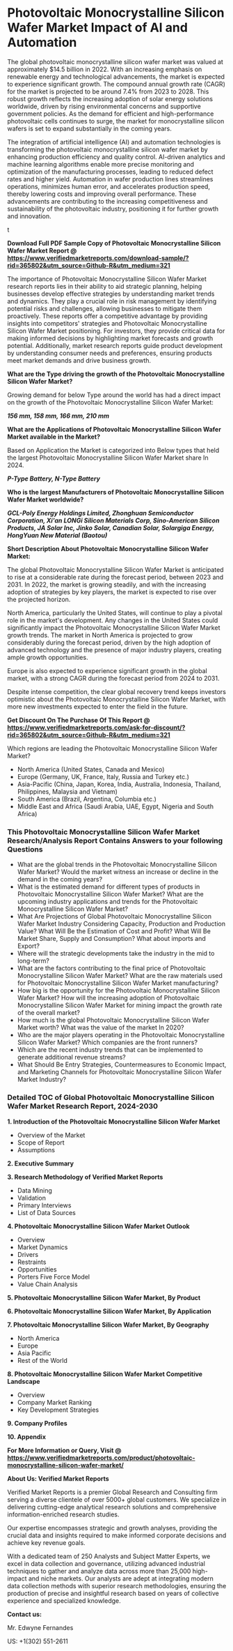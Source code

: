 <meta name="title" content="Global Photovoltaic Monocrystalline Silicon Wafer Market Impact of AI and Automation"><meta name="description" content="The global photovoltaic monocrystalline silicon wafer market was valued at approximately $14.5 billion in 2022. With an increasing emphasis on renewable energy and tec"><meta name="title" content="Photovoltaic Monocrystalline Silicon Wafer Market Size, Share, Scope, Trends, Growth, Opportunities, Analysis, Forecast"><h1>Photovoltaic Monocrystalline Silicon Wafer Market Impact of AI and Automation</h1><p>The global photovoltaic monocrystalline silicon wafer market was valued at approximately $14.5 billion in 2022. With an increasing emphasis on renewable energy and technological advancements, the market is expected to experience significant growth. The compound annual growth rate (CAGR) for the market is projected to be around 7.4% from 2023 to 2028. This robust growth reflects the increasing adoption of solar energy solutions worldwide, driven by rising environmental concerns and supportive government policies. As the demand for efficient and high-performance photovoltaic cells continues to surge, the market for monocrystalline silicon wafers is set to expand substantially in the coming years.</p><p>The integration of artificial intelligence (AI) and automation technologies is transforming the photovoltaic monocrystalline silicon wafer market by enhancing production efficiency and quality control. AI-driven analytics and machine learning algorithms enable more precise monitoring and optimization of the manufacturing processes, leading to reduced defect rates and higher yield. Automation in wafer production lines streamlines operations, minimizes human error, and accelerates production speed, thereby lowering costs and improving overall performance. These advancements are contributing to the increasing competitiveness and sustainability of the photovoltaic industry, positioning it for further growth and innovation.</p>t</p><p id="" class=""><strong>Download Full PDF Sample Copy of Photovoltaic Monocrystalline Silicon Wafer Market Report @ <a href="https://www.verifiedmarketreports.com/download-sample/?rid=365802&utm_source=Github-R&utm_medium=321" target="_blank">https://www.verifiedmarketreports.com/download-sample/?rid=365802&utm_source=Github-R&utm_medium=321</a></strong></p><p>The importance of&nbsp;Photovoltaic Monocrystalline Silicon Wafer Market research reports lies in their ability to aid strategic planning, helping businesses develop effective strategies by understanding market trends and dynamics. They play a crucial role in risk management by identifying potential risks and challenges, allowing businesses to mitigate them proactively. These reports offer a competitive advantage by providing insights into competitors' strategies and Photovoltaic Monocrystalline Silicon Wafer Market positioning. For investors, they provide critical data for making informed decisions by highlighting market forecasts and growth potential. Additionally, market research reports guide product development by understanding consumer needs and preferences, ensuring products meet market demands and drive business growth.</p><p><strong>What are the&nbsp;Type driving the growth of the Photovoltaic Monocrystalline Silicon Wafer Market?</strong></p><p id="" class="">Growing demand for below Type around the world has had a direct impact on the growth of the Photovoltaic Monocrystalline Silicon Wafer Market:</p><em><strong>156 mm, 158 mm, 166 mm, 210 mm</strong></em></p><strong>What are the&nbsp;Applications&nbsp;of Photovoltaic Monocrystalline Silicon Wafer Market available in the Market?</strong></p><p id="" class="">Based on Application the Market is categorized into Below types that held the largest Photovoltaic Monocrystalline Silicon Wafer Market share In 2024.</p><em><strong>P-Type Battery, N-Type Battery</strong></em></p><strong>Who is the largest Manufacturers of Photovoltaic Monocrystalline Silicon Wafer Market worldwide?</strong></p><p><em><strong>GCL-Poly Energy Holdings Limited, Zhonghuan Semiconductor Corporation, Xi'an LONGi Silicon Materials Corp, Sino-American Silicon Products, JA Solar Inc, Jinko Solar, Canadian Solar, Solargiga Energy, HongYuan New Material (Baotou)</strong></em></p><p id="" class=""><strong>Short Description About Photovoltaic Monocrystalline Silicon Wafer Market:</strong></p><p>The global Photovoltaic Monocrystalline Silicon Wafer Market is anticipated to rise at a considerable rate during the forecast period, between 2023 and 2031. In 2022, the market is growing steadily, and with the increasing adoption of strategies by key players, the market is expected to rise over the projected horizon.</p><p>North America, particularly the United States, will continue to play a pivotal role in the market's development. Any changes in the United States could significantly impact the Photovoltaic Monocrystalline Silicon Wafer Market growth trends. The market in North America is projected to grow considerably during the forecast period, driven by the high adoption of advanced technology and the presence of major industry players, creating ample growth opportunities.</p><p>Europe is also expected to experience significant growth in the global market, with a strong CAGR during the forecast period from 2024 to 2031.</p><p>Despite intense competition, the clear global recovery trend keeps investors optimistic about the Photovoltaic Monocrystalline Silicon Wafer Market, with more new investments expected to enter the field in the future.</p><p id="" class=""><strong>Get Discount On The Purchase Of This Report @ <a href="https://www.verifiedmarketreports.com/ask-for-discount/?rid=365802&utm_source=Github-R&utm_medium=321" target="_blank">https://www.verifiedmarketreports.com/ask-for-discount/?rid=365802&utm_source=Github-R&utm_medium=321</a></strong></p>Which regions are leading the Photovoltaic Monocrystalline Silicon Wafer Market?</p><ul><li>North America (United States, Canada and Mexico)</li><li>Europe (Germany, UK, France, Italy, Russia and Turkey etc.)</li><li>Asia-Pacific (China, Japan, Korea, India, Australia, Indonesia, Thailand, Philippines, Malaysia and Vietnam)</li><li>South America (Brazil, Argentina, Columbia etc.)</li><li>Middle East and Africa (Saudi Arabia, UAE, Egypt, Nigeria and South Africa)</li></ul><h3 id="" class="">This Photovoltaic Monocrystalline Silicon Wafer Market Research/Analysis Report Contains Answers to your following Questions</h3><ul><li>What are the global trends in the Photovoltaic Monocrystalline Silicon Wafer Market? Would the market witness an increase or decline in the demand in the coming years?</li><li>What is the estimated demand for different types of products in Photovoltaic Monocrystalline Silicon Wafer Market? What are the upcoming industry applications and trends for the Photovoltaic Monocrystalline Silicon Wafer Market?</li><li>What Are Projections of Global Photovoltaic Monocrystalline Silicon Wafer Market Industry Considering Capacity, Production and Production Value? What Will Be the Estimation of Cost and Profit? What Will Be Market Share, Supply and Consumption? What about imports and Export?</li><li>Where will the strategic developments take the industry in the mid to long-term?</li><li>What are the factors contributing to the final price of Photovoltaic Monocrystalline Silicon Wafer Market? What are the raw materials used for Photovoltaic Monocrystalline Silicon Wafer Market manufacturing?</li><li>How big is the opportunity for the Photovoltaic Monocrystalline Silicon Wafer Market? How will the increasing adoption of Photovoltaic Monocrystalline Silicon Wafer Market for mining impact the growth rate of the overall market?</li><li>How much is the global Photovoltaic Monocrystalline Silicon Wafer Market worth? What was the value of the market In 2020?</li><li>Who are the major players operating in the Photovoltaic Monocrystalline Silicon Wafer Market? Which companies are the front runners?</li><li>Which are the recent industry trends that can be implemented to generate additional revenue streams?</li><li>What Should Be Entry Strategies, Countermeasures to Economic Impact, and Marketing Channels for Photovoltaic Monocrystalline Silicon Wafer Market Industry?</li></ul><h3 id="" class="">Detailed TOC of Global Photovoltaic Monocrystalline Silicon Wafer Market Research Report, 2024-2030</h3><p id="" class=""><strong>1. Introduction of the Photovoltaic Monocrystalline Silicon Wafer Market</strong></p><ul><li>Overview of the Market</li><li>Scope of Report</li><li>Assumptions</li></ul><p id="" class=""><strong>2. Executive Summary</strong></p><p id="" class=""><strong>3. Research Methodology of Verified Market Reports</strong></p><ul><li>Data Mining</li><li>Validation</li><li>Primary Interviews</li><li>List of Data Sources</li></ul><p id="" class=""><strong>4. Photovoltaic Monocrystalline Silicon Wafer Market Outlook</strong></p><ul><li>Overview</li><li>Market Dynamics</li><li>Drivers</li><li>Restraints</li><li>Opportunities</li><li>Porters Five Force Model</li><li>Value Chain Analysis</li></ul><p id="" class=""><strong>5. Photovoltaic Monocrystalline Silicon Wafer Market, By Product</strong></p><p id="" class=""><strong>6. Photovoltaic Monocrystalline Silicon Wafer Market, By Application</strong></p><p id="" class=""><strong>7. Photovoltaic Monocrystalline Silicon Wafer Market, By Geography</strong></p><ul><li>North America</li><li>Europe</li><li>Asia Pacific</li><li>Rest of the World</li></ul><p id="" class=""><strong>8. Photovoltaic Monocrystalline Silicon Wafer Market Competitive Landscape</strong></p><ul><li>Overview</li><li>Company Market Ranking</li><li>Key Development Strategies</li></ul><p id="" class=""><strong>9. Company Profiles</strong></p><p id="" class=""><strong>10. Appendix</strong></p><p id="" class=""><strong>For More Information or Query, Visit @ <a href="https://www.verifiedmarketreports.com/product/photovoltaic-monocrystalline-silicon-wafer-market/" target="_blank">https://www.verifiedmarketreports.com/product/photovoltaic-monocrystalline-silicon-wafer-market/</a></strong></p><p id="" class=""><strong>About Us: Verified Market Reports</strong></p><p id="" class="">Verified Market Reports is a premier Global Research and Consulting firm serving a diverse clientele of over 5000+ global customers. We specialize in delivering cutting-edge analytical research solutions and comprehensive information-enriched research studies.</p><p id="" class="">Our expertise encompasses strategic and growth analyses, providing the crucial data and insights required to make informed corporate decisions and achieve key revenue goals.</p><p id="" class="">With a dedicated team of 250 Analysts and Subject Matter Experts, we excel in data collection and governance, utilizing advanced industrial techniques to gather and analyze data across more than 25,000 high-impact and niche markets. Our analysts are adept at integrating modern data collection methods with superior research methodologies, ensuring the production of precise and insightful research based on years of collective experience and specialized knowledge.</p><p id="" class=""><strong>Contact us:</strong></p><p id="" class="">Mr. Edwyne Fernandes</p><p id="" class="">US: +1(302) 551-2611</p>